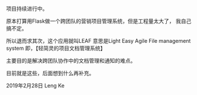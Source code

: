 
项目持续进行中。

原本打算用Flask做一个跨团队的营销项目管理系统，但是工程量太大了，
我自己搞不定。

所以退而求其次，这个应用就叫LEAF
意思是Light Easy Agile File management system
即，【轻简灵的项目文档管理系统】

主要目的是解决跨团队协作中的文档管理和通知的难点。

目前就是这些，后面想到什么再补充。

2019年2月28日
Leng Ke
